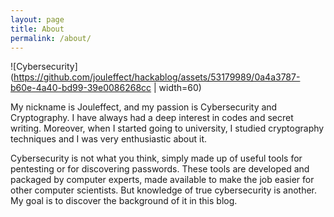 ```yaml
---
layout: page
title: About
permalink: /about/
---
```


![Cybersecurity](https://github.com/jouleffect/hackablog/assets/53179989/0a4a3787-b60e-4a40-bd99-39e0086268cc | width=60)

My nickname is Jouleffect, and my passion is Cybersecurity and Cryptography.
I have always had a deep interest in codes and secret writing. Moreover, when I started going to university, I studied cryptography techniques and I was very enthusiastic about it.

Cybersecurity is not what you think, simply made up of useful tools for pentesting or for discovering passwords. These tools are developed and packaged by computer experts, made available to make the job easier for other computer scientists. But knowledge of true cybersecurity is another. My goal is to discover the background of it in this blog.
